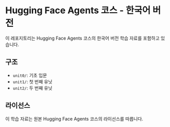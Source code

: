 # Hugging Face Agents 코스 - 한국어 버전

이 레포지토리는 Hugging Face Agents 코스의 한국어 버전 학습 자료를 포함하고 있습니다.

## 구조

- `unit0/`: 기초 입문
- `unit1/`: 첫 번째 유닛
- `unit2/`: 두 번째 유닛

## 라이선스

이 학습 자료는 원본 Hugging Face Agents 코스의 라이선스를 따릅니다. 